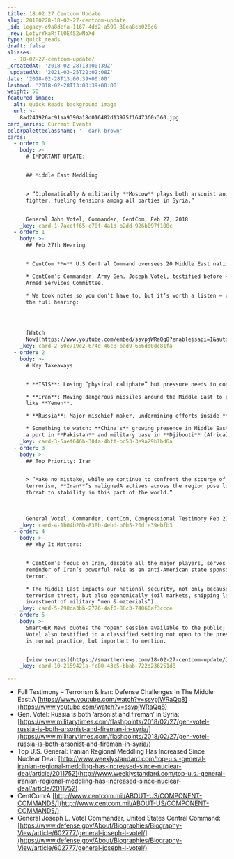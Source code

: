 ```yaml
---
title: 18.02.27 Centcom Update
slug: 20180228-18-02-27-centcom-update
_id: legacy-c9a8defa-1167-4dd2-a599-38ea8cb028c6
_rev: LotyrYkaRjTl0E452wNoXd
type: quick_reads
draft: false
aliases:
  - 18-02-27-centcom-update/
_createdAt: '2018-02-28T13:00:39Z'
_updatedAt: '2021-03-25T22:02:08Z'
date: '2018-02-28T13:00:39+00:00'
lastmod: '2018-02-28T13:00:39+00:00'
weight: 50
featured_image:
  alt: Quick Reads background image
  url: >-
    8ad241926ac91aa9390a18d016482d13975f1647360x360.jpg
card_series: Current Events
colorpaletteclassname: '--dark-brown'
cards:
  - order: 0
    body: >-
      # IMPORTANT UPDATE:


      ## Middle East Meddling


      > “Diplomatically & militarily **Moscow** plays both arsonist and fire
      fighter, fueling tensions among all parties in Syria.”


      General John Votel, Commander, CentCom, Feb 27, 2018
    _key: card-1-7aeeff65-c70f-4a1d-b2dd-926b097f100c
  - order: 1
    body: >-
      ## Feb 27th Hearing


      * CentCom **=** U.S Central Command oversees 20 Middle East nations.

      * CentCom’s Commander, Army Gen. Joseph Votel, testified before House
      Armed Services Committee.

      * We took notes so you don’t have to, but it’s worth a listen – check out
      the full hearing:




      [Watch
      Now](https://www.youtube.com/embed/ssvpjWRaQq8?enablejsapi=1&autoplay=1&rel=0)
    _key: card-2-50e719e2-674d-46c8-bad9-656dd0dc81fa
  - order: 2
    body: >-
      # Key Takeaways


      * **ISIS**: Losing “physical caliphate” but pressure needs to continue.

      * **Iran**: Moving dangerous missiles around the Middle East to places
      like **Yemen**.

      * **Russia**: Major mischief maker, undermining efforts inside **Syria**.

      * Something to watch: **China’s** growing presence in Middle East, such as
      a port in **Pakistan** and military base in **Djibouti** (Africa).
    _key: card-3-5aef646b-304a-4bff-bd53-3e9a29b1bd6a
  - order: 3
    body: >-
      ## Top Priority: Iran


      > “Make no mistake, while we continue to confront the scourge of
      terrorism, **Iran**’s malignedA actives across the region pose long term
      threat to stability in this part of the world.”  
        
        
        
      General Votel, Commander, CentCom, Congressional Testimony Feb 27, 2018
    _key: card-4-1b04b20b-838b-4ebd-b0b5-20dfe39ebfb3
  - order: 4
    body: >-
      ## Why It Matters:


      * CentCom’s focus on Iran, despite all the major players, serves as a
      reminder of Iran’s powerful role as an anti-American state sponsor of
      terror.

      * The Middle East impacts our national security, not only because of
      terrorism threat, but also economically (oil markets, shipping lanes,
      investment of military “men & materials”).
    _key: card-5-298da3bb-2776-4af0-88c3-74060af3ccce
  - order: 5
    body: >-
      SmartHER News quotes the "open" session available to the public; General
      Votel also testified in a classified setting not open to the press. This
      is normal practice, but important to mention.


      [view sources](https://smarthernews.com/18-02-27-centcom-update/)
    _key: card-10-2159421a-fc80-43c5-bbab-722d236251d8

---
```

* Full Testimony – Terrorism & Iran: Defense Challenges In The Middle East:A [https://www.youtube.com/watch?v=ssvpjWRaQq8](https://www.youtube.com/watch?v=ssvpjWRaQq8)
* Gen. Votel: Russia is both ‘arsonist and fireman’ in Syria: [https://www.militarytimes.com/flashpoints/2018/02/27/gen-votel-russia-is-both-arsonist-and-fireman-in-syria/](https://www.militarytimes.com/flashpoints/2018/02/27/gen-votel-russia-is-both-arsonist-and-fireman-in-syria/)
* Top U.S. General: Iranian Regional Meddling Has Increased Since Nuclear Deal: [http://www.weeklystandard.com/top-u.s.-general-iranian-regional-meddling-has-increased-since-nuclear-deal/article/2011752](http://www.weeklystandard.com/top-u.s.-general-iranian-regional-meddling-has-increased-since-nuclear-deal/article/2011752)
* CentCom:A [http://www.centcom.mil/ABOUT-US/COMPONENT-COMMANDS/](http://www.centcom.mil/ABOUT-US/COMPONENT-COMMANDS/)
* General Joseph L. Votel Commander, United States Central Command: [https://www.defense.gov/About/Biographies/Biography-View/article/602777/general-joseph-l-votel/](https://www.defense.gov/About/Biographies/Biography-View/article/602777/general-joseph-l-votel/)